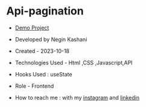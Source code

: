 # Api-pagination


- [Demo Project]()

- Developed by Negin Kashani

- Created - 2023-10-18

- Technologies Used - Html ,CSS ,Javascript,API

- Hooks Used : useState 

- Role - Frontend

- How to reach me : with my [instagram](https://instagram.com/negin_kashweb?igshid=NTc4MTIwNjQ2YQ==
) and [linkedin](https://www.linkedin.com/in/negin-kashani-567840b8)
